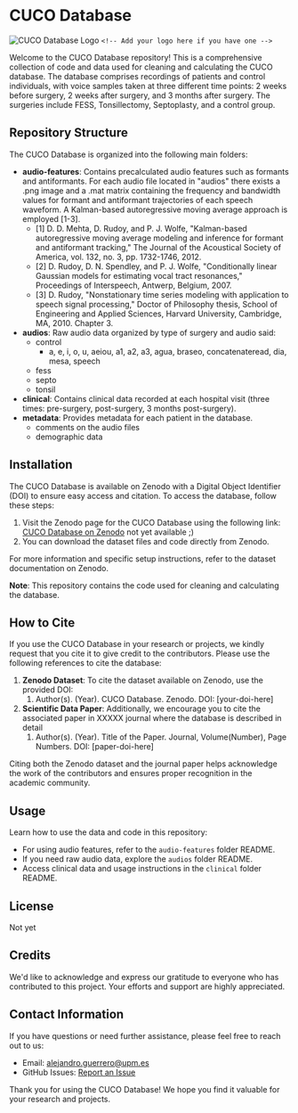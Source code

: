 # CUCO Database

![CUCO Database Logo](your-logo.png) `<!-- Add your logo here if you have one -->`

Welcome to the CUCO Database repository! This is a comprehensive collection of code and data used for cleaning and calculating the CUCO database. The database comprises recordings of patients and control individuals, with voice samples taken at three different time points: 2 weeks before surgery, 2 weeks after surgery, and 3 months after surgery. The surgeries include FESS, Tonsillectomy, Septoplasty, and a control group.

## Repository Structure

The CUCO Database is organized into the following main folders:

- **audio-features**: Contains precalculated audio features such as formants and antiformants. For each audio file located in "audios" there exists a .png image and a .mat matrix containing the frequency and bandwidth values for formant and antiformant trajectories of each speech waveform. A Kalman-based autoregressive moving average approach is employed [1-3].
  - [1]   D. D. Mehta, D. Rudoy, and P. J. Wolfe, "Kalman-based autoregressive
    moving average modeling and inference for formant and antiformant tracking,"
    The Journal of the Acoustical Society of America, vol. 132, no. 3, pp. 1732-1746, 2012.
  - [2]   D. Rudoy, D. N. Spendley, and P. J. Wolfe, "Conditionally linear
    Gaussian models for estimating vocal tract resonances," Proceedings of
    Interspeech, Antwerp, Belgium, 2007.
  - [3]   D. Rudoy, "Nonstationary time series modeling with application to speech
    signal processing," Doctor of Philosophy thesis, School of Engineering
    and Applied Sciences, Harvard University, Cambridge, MA, 2010.
    Chapter 3.
- **audios**: Raw audio data organized by type of surgery and audio said:
  - control
    - a, e, i, o, u, aeiou, a1, a2, a3, agua, braseo, concatenateread, dia, mesa, speech
  - fess
  - septo
  - tonsil
- **clinical**: Contains clinical data recorded at each hospital visit (three times: pre-surgery, post-surgery, 3 months post-surgery).
- **metadata**: Provides metadata for each patient in the database.
  - comments on the audio files
  - demographic data

## Installation

The CUCO Database is available on Zenodo with a Digital Object Identifier (DOI) to ensure easy access and citation. To access the database, follow these steps:

1. Visit the Zenodo page for the CUCO Database using the following link:
   [CUCO Database on Zenodo](https://zenodo.org/your-doi-here) not yet available ;)
2. You can download the dataset files and code directly from Zenodo.

For more information and specific setup instructions, refer to the dataset documentation on Zenodo.

**Note**: This repository contains the code used for cleaning and calculating the database.

## How to Cite

If you use the CUCO Database in your research or projects, we kindly request that you cite it to give credit to the contributors. Please use the following references to cite the database:

1. **Zenodo Dataset**: To cite the dataset available on Zenodo, use the provided DOI:
   1. Author(s). (Year). CUCO Database. Zenodo. DOI: [your-doi-here]
2. **Scientific Data Paper**: Additionally, we encourage you to cite the associated paper in XXXXX journal where the database is described in detail
   1. Author(s). (Year). Title of the Paper. Journal, Volume(Number), Page Numbers. DOI: [paper-doi-here]

Citing both the Zenodo dataset and the journal paper helps acknowledge the work of the contributors and ensures proper recognition in the academic community.

## Usage

Learn how to use the data and code in this repository:

* For using audio features, refer to the `audio-features` folder README.
* If you need raw audio data, explore the `audios` folder README.
* Access clinical data and usage instructions in the `clinical` folder README.

## License

Not yet

## Credits

We'd like to acknowledge and express our gratitude to everyone who has contributed to this project. Your efforts and support are highly appreciated.

## Contact Information

If you have questions or need further assistance, please feel free to reach out to us:

* Email: alejandro.guerrero@upm.es
* GitHub Issues: [Report an Issue](https://github.com/aguerrerolopez/CUCODB/issues)

Thank you for using the CUCO Database! We hope you find it valuable for your research and projects.
